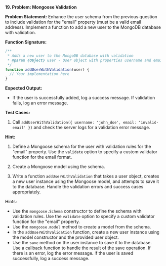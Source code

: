 **19. Problem: Mongoose Validation**

**Problem Statement:**
Enhance the user schema from the previous question to include validation for the "email" property (must be a valid email address). Implement a function to add a new user to the MongoDB database with validation.

**Function Signature:**
```javascript
/**
 * Adds a new user to the MongoDB database with validation
 * @param {Object} user - User object with properties username and email
 */
function addUserWithValidation(user) {
  // Your implementation here
}
```

**Expected Output:**
- If the user is successfully added, log a success message. If validation fails, log an error message.

**Test Cases:**
1. Call `addUserWithValidation({ username: 'john_doe', email: 'invalid-email' })` and check the server logs for a validation error message.

**Hint:**

1. Define a Mongoose schema for the user with validation rules for the "email" property. Use the `validate` option to specify a custom validator function for the email format.

2. Create a Mongoose model using the schema.

3. Write a function `addUserWithValidation` that takes a user object, creates a new user instance using the Mongoose model, and attempts to save it to the database. Handle the validation errors and success cases appropriately.

Hints:

- Use the `mongoose.Schema` constructor to define the schema with validation rules. Use the `validate` option to specify a custom validator function for the "email" property.
- Use the `mongoose.model` method to create a model from the schema.
- In the `addUserWithValidation` function, create a new user instance using the model constructor and the provided user object.
- Use the `save` method on the user instance to save it to the database. Use a callback function to handle the result of the save operation. If there is an error, log the error message. If the user is saved successfully, log a success message.
